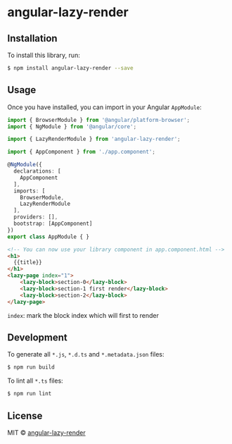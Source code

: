 # angular-lazy-render

## Installation

To install this library, run:

```bash
$ npm install angular-lazy-render --save
```

## Usage

Once you have installed, you can import in your Angular `AppModule`:

```typescript
import { BrowserModule } from '@angular/platform-browser';
import { NgModule } from '@angular/core';

import { LazyRenderModule } from 'angular-lazy-render';

import { AppComponent } from './app.component';

@NgModule({
  declarations: [
    AppComponent
  ],
  imports: [
    BrowserModule,
    LazyRenderModule
  ],
  providers: [],
  bootstrap: [AppComponent]
})
export class AppModule { }
```

```html
<!-- You can now use your library component in app.component.html -->
<h1>
  {{title}}
</h1>
<lazy-page index="1">
    <lazy-block>section-0</lazy-block>
    <lazy-block>section-1 first render</lazy-block>
    <lazy-block>section-2</lazy-block>
</lazy-page>
```

`index`: mark the block index which will first to render

## Development

To generate all `*.js`, `*.d.ts` and `*.metadata.json` files:

```bash
$ npm run build
```

To lint all `*.ts` files:

```bash
$ npm run lint
```

## License

MIT © [angular-lazy-render](mailto:yhz1219@gmail.com)
